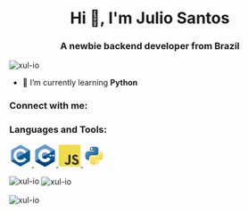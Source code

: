 <h1 align="center">Hi 👋, I'm Julio Santos</h1>
<h3 align="center">A newbie backend developer from Brazil</h3>

<p align="left"> <img src="https://komarev.com/ghpvc/?username=xul-io&label=Profile%20views&color=0e75b6&style=flat" alt="xul-io" /> </p>

- 🌱 I’m currently learning **Python**

<h3 align="left">Connect with me:</h3>
<p align="left">
</p>

<h3 align="left">Languages and Tools:</h3>
<p align="left"> <a href="https://www.cprogramming.com/" target="_blank" rel="noreferrer"> <img src="https://raw.githubusercontent.com/devicons/devicon/master/icons/c/c-original.svg" alt="c" width="40" height="40"/> </a> <a href="https://www.w3schools.com/cpp/" target="_blank" rel="noreferrer"> <img src="https://raw.githubusercontent.com/devicons/devicon/master/icons/cplusplus/cplusplus-original.svg" alt="cplusplus" width="40" height="40"/> </a> <a href="https://developer.mozilla.org/en-US/docs/Web/JavaScript" target="_blank" rel="noreferrer"> <img src="https://raw.githubusercontent.com/devicons/devicon/master/icons/javascript/javascript-original.svg" alt="javascript" width="40" height="40"/> </a> <a href="https://www.python.org" target="_blank" rel="noreferrer"> <img src="https://raw.githubusercontent.com/devicons/devicon/master/icons/python/python-original.svg" alt="python" width="40" height="40"/> </a> </p>

<p><img align="left" src="https://github-readme-stats.vercel.app/api/top-langs?username=xul-io&show_icons=true&locale=en&layout=compact" alt="xul-io" /></p>

<p>&nbsp;<img align="center" src="https://github-readme-stats.vercel.app/api?username=xul-io&show_icons=true&locale=en" alt="xul-io" /></p>

<p><img align="center" src="https://github-readme-streak-stats.herokuapp.com/?user=xul-io&" alt="xul-io" /></p>
